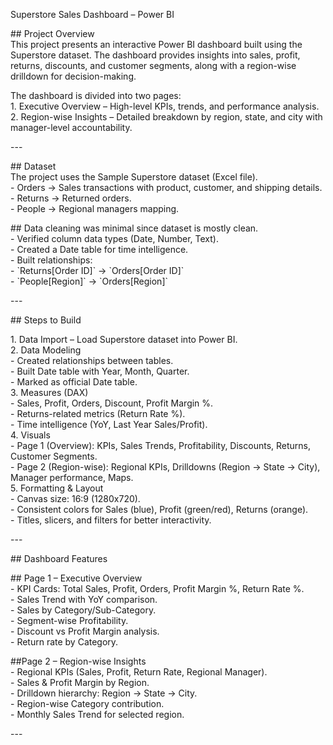 Superstore Sales Dashboard – Power BI  

\#\# Project Overview    
This project presents an interactive Power BI dashboard built using the Superstore dataset. The dashboard provides insights into sales, profit, returns, discounts, and customer segments, along with a region-wise drilldown for decision-making.  

The dashboard is divided into two pages:    
1\. Executive Overview – High-level KPIs, trends, and performance analysis.    
2\. Region-wise Insights – Detailed breakdown by region, state, and city with manager-level accountability.  

\---

\#\# Dataset    
The project uses the Sample Superstore dataset (Excel file).    
\- Orders → Sales transactions with product, customer, and shipping details.    
\- Returns → Returned orders.    
\- People → Regional managers mapping.  

\#\# Data cleaning was minimal since dataset is mostly clean.    
\- Verified column data types (Date, Number, Text).    
\- Created a Date table for time intelligence.    
\- Built relationships:    
  \- \`Returns\[Order ID\]\` → \`Orders\[Order ID\]\`    
  \- \`People\[Region\]\` → \`Orders\[Region\]\`  

\---

\#\#  Steps to Build  

1\. Data Import – Load Superstore dataset into Power BI.    
2\. Data Modeling   
   \- Created relationships between tables.    
   \- Built Date table with Year, Month, Quarter.    
   \- Marked as official Date table.    
3\. Measures (DAX)    
   \- Sales, Profit, Orders, Discount, Profit Margin %.    
   \- Returns-related metrics (Return Rate %).    
   \- Time intelligence (YoY, Last Year Sales/Profit).    
4\. Visuals   
   \- Page 1 (Overview): KPIs, Sales Trends, Profitability, Discounts, Returns, Customer Segments.    
   \- Page 2 (Region-wise): Regional KPIs, Drilldowns (Region → State → City), Manager performance, Maps.    
5\. Formatting & Layout   
   \- Canvas size: 16:9 (1280x720).    
   \- Consistent colors for Sales (blue), Profit (green/red), Returns (orange).    
   \- Titles, slicers, and filters for better interactivity.  

\---

\#\#  Dashboard Features  

\#\# Page 1 – Executive Overview    
\- KPI Cards: Total Sales, Profit, Orders, Profit Margin %, Return Rate %.    
\- Sales Trend with YoY comparison.    
\- Sales by Category/Sub-Category.    
\- Segment-wise Profitability.     
\- Discount vs Profit Margin analysis.    
\- Return rate by Category.  

\#\#Page 2 – Region-wise Insights    
\- Regional KPIs (Sales, Profit, Return Rate, Regional Manager).    
\- Sales & Profit Margin by Region.    
\- Drilldown hierarchy: Region → State → City.    
\- Region-wise Category contribution.    
\- Monthly Sales Trend for selected region.   

\---
